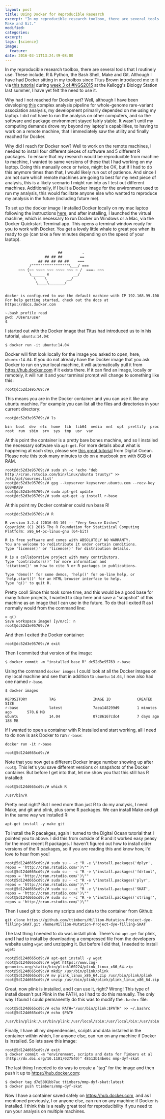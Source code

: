```yaml
---
layout: post
title: Using Docker for Reproducible Research
excerpt: "In my reproducible research toolbox, there are several tools that I routinely use. These include, R & Python, the Bash Shell,
Make and Git."
modified: 
categories: 
excerpt:
tags: [science]
image:
  feature:
date: 2016-03-11T13:24:49-08:00
---
```


In my reproducible research toolbox, there are several tools that I routinely use. These include, R & Python, the Bash Shell,
Make and Git. Although I have had Docker sitting in my toolbox since Titus Brown introduced me to it via [this tutorial](http://angus.readthedocs.org/en/2015/week3/CTB_docker.html)
during [week 3 of #NGS2015](http://angus.readthedocs.org/en/2015/week3.html) at the Kellogg's Biology Station last summer, I 
have yet felt the need to use it.

Why had I not reached for Docker yet? Well, although I have been developing [this](https://github.com/ttimbers/Million-Mutation-Project-dye-filling-SKAT) complex analysis pipeline for whole-genome 
rare-variant association analysis, my development primarily depended on me using my laptop. I did not have to run the analysis
on other computers, and so the software and package environment stayed fairly stable. It wasn't until my computing demands
drove my beyond my laptop's capabilities, to having to work on a remote machine, that I immediately saw the utility and finally
reached for Docker.

Why did I reach for Docker now? Well to work on the remote machines, I needed to install four different pieces of software
and 5 different R packages. To ensure that my research would be reproducible from machine to machine, I wanted to same versions
of these that I had working on my laptop. Doing this manually once or twice, might be OK, but if I had to do this anymore times
than that, I would likely run out of patience. And since I am not sure which remote machines are going to best for my next
piece of analysis, this is a likely scenario I might run into as I test out different machines. Additionally, if I built a 
Docker image for the environment used to run my analysis, this would facilitate anyone else who wanted to reproduce my 
analysis in the future (including future me).

To set up the docker image I installed Docker locally on my mac laptop following the instructions [here](https://docs.docker.com/engine/installation/mac/), and after installing, I launched the virtual machine, which is necessary to run Docker on Windows or a Mac, via the Docker Quickstart Terminal app. 
This opens a terminal window ready for you to work with Docker. You get a lovely little whale to great
you when its ready to go (can take a few minutes depending on the speed of your laptop).

~~~

                        ##         .
                  ## ## ##        ==
               ## ## ## ## ##    ===
           /"""""""""""""""""\___/ ===
      ~~~ {~~ ~~~~ ~~~ ~~~~ ~~~ ~ /  ===- ~~~
           \______ o           __/
             \    \         __/
              \____\_______/


docker is configured to use the default machine with IP 192.168.99.100
For help getting started, check out the docs at https://docs.docker.com

~.bash_profile read
pwd: /Users/user
$
~~~

I started out with the Docker image that Titus had introduced us to in his tutorial, `ubuntu:14.04`:

~~~
$ docker run -it ubuntu:14.04
~~~

Docker will first look locally for the image you asked to open, here, `ubuntu:14.04`. If you do not already have the Docker
image that you ask Docker to run on your local machine, it will automatically pull it from https://hub.docker.com if it exists there. If it can find an image, locally or remotely, it will run it and your terminal prompt will change to something like this:

~~~
root@dc52d3e95769:/#
~~~

This means you are in the Docker container and you can use it like any ubuntu machine. For example you can list all the files and directories in your current directory:

~~~
root@dc52d3e95769:/# ls
~~~

~~~
bin  boot  dev  etc  home  lib  lib64  media  mnt  opt  prettify  proc  root  run  sbin  srv  sys  tmp  usr  var
~~~

At this point the container is a pretty bare bones machine, and so I installed the necessary software via `apt-get`. For more details about what is happening at each step, please see [this great tutorial](https://www.digitalocean.com/community/tutorials/how-to-set-up-r-on-ubuntu-14-04) from Digital Ocean. Please note this took many minutes to do on a macbook pro with 8GB of RAM.

~~~
root@dc52d3e95769:/# sudo sh -c 'echo "deb http://cran.rstudio.com/bin/linux/ubuntu trusty/" >> /etc/apt/sources.list'
root@dc52d3e95769:/# gpg --keyserver keyserver.ubuntu.com --recv-key E084DAB9
root@dc52d3e95769:/# sudo apt-get update
root@dc52d3e95769:/# sudo apt-get -y install r-base
~~~

At this point my Docker container could run base R! 

~~~
root@dc52d3e95769:/# R

R version 3.2.4 (2016-03-10) -- "Very Secure Dishes"
Copyright (C) 2016 The R Foundation for Statistical Computing
Platform: x86_64-pc-linux-gnu (64-bit)

R is free software and comes with ABSOLUTELY NO WARRANTY.
You are welcome to redistribute it under certain conditions.
Type 'license()' or 'licence()' for distribution details.

R is a collaborative project with many contributors.
Type 'contributors()' for more information and
'citation()' on how to cite R or R packages in publications.

Type 'demo()' for some demos, 'help()' for on-line help, or
'help.start()' for an HTML browser interface to help.
Type 'q()' to quit R.
~~~

Pretty cool! Since this took some time, and this would be a good base for many future projects, I wanted to stop here and save a "snapshot" of this machine as an image that I can use in the future. To do that I exited R as I normally would from the command line:

~~~
> q()
Save workspace image? [y/n/c]: n
root@dc52d3e95769:/# 
~~~

And then I exited the Docker container:

~~~
root@dc52d3e95769:/# exit
~~~

Then I commited that version of the image:

~~~
$ docker commit -m "installed base R" dc52d3e95769 r-base
~~~

Using the command `docker images` I could look at all the Docker images on my local machine and see that in addition to `ubuntu:14.04`, I now also had one named `r-base`.

~~~
$ docker images
~~~

~~~
REPOSITORY          TAG                 IMAGE ID            CREATED             SIZE
r-base              latest              7aea148299d9        1 minutes ago       570.6 MB
ubuntu              14.04               07c86167cdc4        7 days ago          188 MB
~~~

If I wanted to open a container with R installed and start working, all I need to do now is ask Docker to run `r-base`: 

~~~
docker run -it r-base
~~~

~~~
root@5d124d665cd9:/#
~~~

Note that you now get a different Docker image number showing up after `root@`. This let's you save different versions or snapshots of the Docker container. But before I get into that, let me show you that this still has R installed:

~~~
root@5d124d665cd9:/# which R
~~~

~~~
/usr/bin/R
~~~

Pretty neat right? But I need more than just R to do my analysis, I need Make, and git and plink, plus some R packages. We can install Make and git in the same way we installed R:

~~~
apt-get install -y make git
~~~

To install the R pacakges, again I turned to the Digital Ocean tutorial that I pointed you to above. I did this from outside of R and it worked easy peasy for the most recent R packages. I haven't figured out how to install older versions of the R packages, so if you are reading this and know how, I'd love to hear from you!

~~~
root@5d124d665cd9:/# sudo su - -c "R -e \"install.packages('dplyr', repos = 'http://cran.rstudio.com/')\""
root@5d124d665cd9:/# sudo su - -c "R -e \"install.packages('fdrtool', repos = 'http://cran.rstudio.com/')\""
root@5d124d665cd9:/# sudo su - -c "R -e \"install.packages('plyr', repos = 'http://cran.rstudio.com/')\""
root@5d124d665cd9:/# sudo su - -c "R -e \"install.packages('SKAT', repos = 'http://cran.rstudio.com/')\""
root@5d124d665cd9:/# sudo su - -c "R -e \"install.packages('stringr', repos = 'http://cran.rstudio.com/')\""
~~~

Then I used git to clone my scripts and data to the container from Github:

~~~
git clone https://github.com/ttimbers/Million-Mutation-Project-dye-filling-SKAT.git /home/Million-Mutation-Project-dye-filling-SKAT
~~~

The last thing I needed to do was install plink. There's no `apt-get` for plink, and I had to install by downloading a compressed file from the developers website using `wget` and unzipping it. But before I did that, I needed to install `wget`: 

~~~
root@5d124d665cd9:/# apt-get install -y wget
root@5d124d665cd9:/# wget https://www.cog-genomics.org/static/bin/plink160224/plink_linux_x86_64.zip
root@5d124d665cd9:/# mkdir /usr/bin/plink/plink
root@5d124d665cd9:/# mv plink_linux_x86_64.zip /usr/bin/plink/plink
root@5d124d665cd9:/# unzip /usr/bin/plink/plink/plink_linux_x86_64.zip
~~~

Great, now plink is installed, and I can use it, right? Wrong! This type of install doesn't put Plink in the PATH, so I had to do this manually. The only way I found I could permanently do this was to modify the `.bashrc` file:

~~~
root@5d124d665cd9:/# echo PATH="/usr/bin/plink:$PATH" >> ~/.bashrc
root@5d124d665cd9:/# echo $PATH
~~~

~~~
/usr/bin/plink:/usr/bin/plink:/usr/local/sbin:/usr/local/bin:/usr/sbin:/usr/bin:/sbin:/bin
~~~

Finally, I have all my dependencies, scripts and data installed in the container within which, I or anyone else, can run on any machine if Docker is installed. So lets save this image:

~~~
root@5d124d665cd9:/# exit
$ docker commit -m "environment, scripts and data for Timbers et al (http://dx.doi.org/10.1101/027540)" 48513b14be6c mmp-dyf-skat
~~~

The last thing I needed to do was to create a "tag" for the image and then push it up to https://hub.docker.com:

~~~
$ docker tag d7e5801bb7ac ttimbers/mmp-dyf-skat:latest
$ docker push ttimbers/mmp-dyf-skat
~~~

Now I have a container saved safely on https://hub.docker.com, and as I mentioned previously, I or anyone else, can run on any machine if Docker is installed. I think this is a really great tool for reproducibility if you need to run your analysis on multiple machines. 
